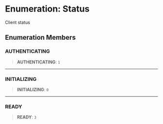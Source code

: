 # Enumeration: Status

Client status

## Enumeration Members

### AUTHENTICATING

> **AUTHENTICATING**: `1`

***

### INITIALIZING

> **INITIALIZING**: `0`

***

### READY

> **READY**: `3`
